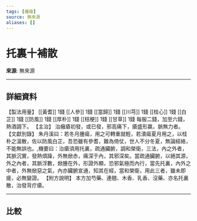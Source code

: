 ```yaml
---
tags: [癰瘍]
source: 無來源
aliases: []
---
```


# 托裏十補散

**來源**: 無來源  

---

## 詳細資料
【製法用量】 [[黃耆]] 1錢 [[人參]] 1錢 [[當歸]] 1錢 [[川芎]] 1錢 [[桂心]] 1錢 [[白芷]] 1錢 [[防風]] 1錢 [[厚朴]] 1錢 [[桔梗]] 1錢 [[甘草]] 1錢
每服二錢，加至六錢，熱酒調下。
【主治】
治癰瘡初發，或已發，邪高痛下，瘡盛形羸，脈無力者。
【文獻別錄】
朱丹溪曰：若冬月腫瘍，用之可轉重就輕，若潰瘍夏月用之，以桂朴之溫散，佐以防風白芷，吾恐雖有參耆，難為倚仗，世人不分冬夏，無論經絡，不能無誤也。,機要曰：治瘡須用托裏，疏通臟腑，調和榮衛，三法，內之外者，其脈沉實，發熱煩躁，外無焮赤，痛深于內，其邪深矣。當疏通臟腑，以絕其源，外之內者，其脈浮數，焮腫在外，形證外顯，恐邪氣極而內行，當先托裏，內外之中者，外無焮惡之氣，內亦臟腑宣通，知其在經，當和榮衛，用此三者，雖未即瘥，必無變證。
【附方說明】
本方加芍藥、連翹、木香、乳香、沒藥、亦名托裏散，治發背疔瘡。

---

## 比較
